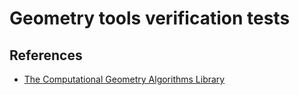 # Geometry tools verification tests


## References

- [The Computational Geometry Algorithms Library](https://www.cgal.org/)
